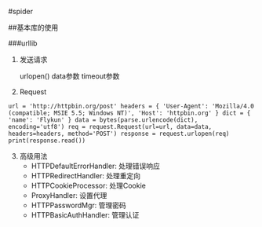 #spider  

##基本库的使用  

###urllib  

1. 发送请求

    urlopen()
    data参数
    timeout参数
2. Request

`url = 'http://httpbin.org/post'
headers = {
    'User-Agent': 'Mozilla/4.0 (compatible; MSIE 5.5; Windows NT)',
    'Host': 'httpbin.org'
}
dict = {
    'name': 'Flykun'
}
data = bytes(parse.urlencode(dict), encoding='utf8')
req = request.Request(url=url, data=data, headers=headers, method='POST')
response = request.urlopen(req)
print(response.read())`

3. 高级用法
    * HTTPDefaultErrorHandler: 处理错误响应
    * HTTPRedirectHandler: 处理重定向
    * HTTPCookieProcessor: 处理Cookie
    * ProxyHandler: 设置代理
    * HTTPPasswordMgr: 管理密码
    * HTTPBasicAuthHandler: 管理认证
    
    
